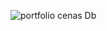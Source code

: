 ![portfolio cenas Db](https://user-images.githubusercontent.com/82759809/167247298-9289c35f-017f-4e82-9dd3-4a50f51c9d6f.png)
